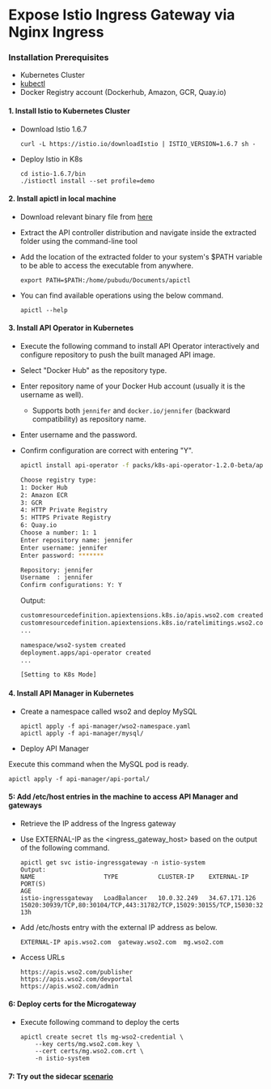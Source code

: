 # Expose Istio Ingress Gateway via Nginx Ingress

### Installation Prerequisites

- Kubernetes Cluster
- [kubectl](https://kubernetes.io/docs/tasks/tools/install-kubectl/)
- Docker Registry account (Dockerhub, Amazon, GCR, Quay.io)


#### 1. Install Istio to Kubernetes Cluster

- Download Istio 1.6.7

    ```
    curl -L https://istio.io/downloadIstio | ISTIO_VERSION=1.6.7 sh -
    ```

- Deploy Istio in K8s

    ```
    cd istio-1.6.7/bin
    ./istioctl install --set profile=demo
    ```

#### 2. Install apictl in local machine

- Download relevant binary file from [here](./packs/apictl/)

- Extract the API controller distribution and navigate inside the extracted folder using the command-line tool

- Add the location of the extracted folder to your system's $PATH variable to be able to access the executable from anywhere.

    ```
    export PATH=$PATH:/home/pubudu/Documents/apictl
    ```

- You can find available operations using the below command.

    ```
    apictl --help
    ```
   
#### 3. Install API Operator in Kubernetes

- Execute the following command to install API Operator interactively and configure repository to push the built managed API image.
- Select "Docker Hub" as the repository type.
- Enter repository name of your Docker Hub account (usually it is the username as well).
  - Supports both `jennifer` and `docker.io/jennifer` (backward compatibility) as repository name.
- Enter username and the password.
- Confirm configuration are correct with entering "Y".

    ```sh
    apictl install api-operator -f packs/k8s-api-operator-1.2.0-beta/api-operator/controller-artifacts/

    Choose registry type:
    1: Docker Hub
    2: Amazon ECR
    3: GCR
    4: HTTP Private Registry
    5: HTTPS Private Registry
    6: Quay.io
    Choose a number: 1: 1
    Enter repository name: jennifer
    Enter username: jennifer
    Enter password: *******
    
    Repository: jennifer
    Username  : jennifer
    Confirm configurations: Y: Y
    ```
    
    Output:
    ```sh
    customresourcedefinition.apiextensions.k8s.io/apis.wso2.com created
    customresourcedefinition.apiextensions.k8s.io/ratelimitings.wso2.com created
    ...
    
    namespace/wso2-system created
    deployment.apps/api-operator created
    ...
    
    [Setting to K8s Mode]
    ```
    
#### 4. Install API Manager in Kubernetes

- Create a namespace called wso2 and deploy MySQL

    ```
    apictl apply -f api-manager/wso2-namespace.yaml
    apictl apply -f api-manager/mysql/
    ```

- Deploy API Manager

Execute this command when the MySQL pod is ready.

    apictl apply -f api-manager/api-portal/
    

#### 5: Add /etc/host entries in the machine to access API Manager and gateways

- Retrieve the IP address of the Ingress gateway

- Use EXTERNAL-IP as the \<ingress_gateway_host> based on the output of the following command.  

    ```
    apictl get svc istio-ingressgateway -n istio-system
    Output:
    NAME                   TYPE           CLUSTER-IP    EXTERNAL-IP     PORT(S)                                                                                                                                      AGE
    istio-ingressgateway   LoadBalancer   10.0.32.249   34.67.171.126   15020:30939/TCP,80:30104/TCP,443:31782/TCP,15029:30155/TCP,15030:32662/TCP,15031:31360/TCP,15032:32485/TCP,31400:31905/TCP,15443:32303/TCP   13h
    ```

- Add /etc/hosts entry with the external IP address as below.

    ```
    EXTERNAL-IP apis.wso2.com  gateway.wso2.com  mg.wso2.com
    ``` 

- Access URLs

    ```
    https://apis.wso2.com/publisher
    https://apis.wso2.com/devportal
    https://apis.wso2.com/admin
    ``` 

#### 6: Deploy certs for the Microgateway

- Execute following command to deploy the certs

    ```
    apictl create secret tls mg-wso2-credential \
        --key certs/mg.wso2.com.key \
        --cert certs/mg.wso2.com.crt \
        -n istio-system
    ``` 

#### 7: Try out the sidecar [scenario](./scenario-sidecar)

